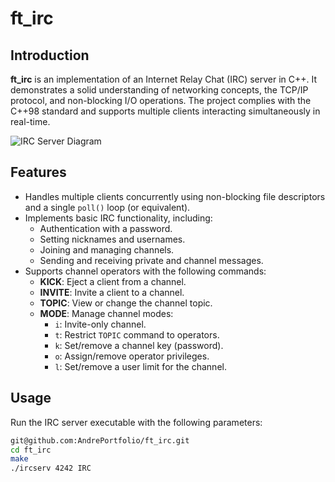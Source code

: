 # ft_irc

## Introduction
**ft_irc** is an implementation of an Internet Relay Chat (IRC) server in C++. It demonstrates a solid understanding of networking concepts, the TCP/IP protocol, and non-blocking I/O operations. The project complies with the C++98 standard and supports multiple clients interacting simultaneously in real-time.

![IRC Server Diagram](https://github.com/AndrePortfolio/irc/blob/main/irc.png)

## Features
- Handles multiple clients concurrently using non-blocking file descriptors and a single `poll()` loop (or equivalent).
- Implements basic IRC functionality, including:
  - Authentication with a password.
  - Setting nicknames and usernames.
  - Joining and managing channels.
  - Sending and receiving private and channel messages.
- Supports channel operators with the following commands:
  - **KICK**: Eject a client from a channel.
  - **INVITE**: Invite a client to a channel.
  - **TOPIC**: View or change the channel topic.
  - **MODE**: Manage channel modes:
    - `i`: Invite-only channel.
    - `t`: Restrict `TOPIC` command to operators.
    - `k`: Set/remove a channel key (password).
    - `o`: Assign/remove operator privileges.
    - `l`: Set/remove a user limit for the channel.

## Usage
Run the IRC server executable with the following parameters:

```bash
git@github.com:AndrePortfolio/ft_irc.git
cd ft_irc
make
./ircserv 4242 IRC
